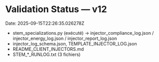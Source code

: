 # Validation Status — v12
Date: 2025-09-15T22:26:35.026278Z

- stem_specializations.py (exécuté) → injector_compliance_log.json / injector_energy_log.json / injector_report_log.json
- injector_log_schema.json, TEMPLATE_INJECTOR_LOG.json
- README_CLIENT_INJECTORS.md
- STEM_*_RUNLOG.txt (3 fichiers)
